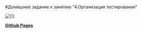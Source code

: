 #Домашнее задание к занятию "4.Организация тестирования"

![CI](https://github.com/irinarinch/testing/actions/workflows/web.yml/badge.svg)

**[Github Pages](https://irinarinch.github.io/testing/)**